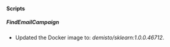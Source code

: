 
#### Scripts
##### FindEmailCampaign
- Updated the Docker image to: *demisto/sklearn:1.0.0.46712*.
